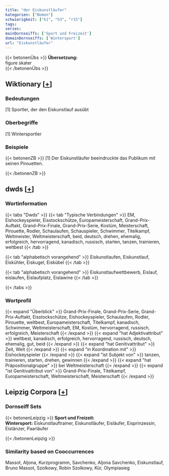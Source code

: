 ```yaml
---
title: "der Eiskunstläufer"
kategorien: ["Nomen"]
schwierigkeit: ["k1", "h3", "r15"]
tags:
series:
mainDornseiffs: ['Sport und Freizeit']
domainDornseiffs: ['Wintersport']
url: "Eiskunstläufer"
---
```


{{< betonenÜbs >}}
**Übersetzung:**  
figure skater  
{{< /betonenÜbs >}}

## Wiktionary [[+](https://de.wiktionary.org/wiki/Eiskunstläufer)]

### Bedeutungen
[1] Sportler, der den Eiskunstlauf ausübt  

### Oberbegriffe
[1] Wintersportler  

### Beispiele
{{< betonenZB >}}
[1] Der Eiskunstläufer beeindruckte das Publikum mit seinen Pirouetten.  

{{< /betonenZB >}}


## dwds [[+](https://www.dwds.de/wb/Eiskunstläufer)]

### Wortinformation
{{< tabs "Dwds" >}}
{{< tab "Typische Verbindungen" >}}
EM, Eishockeyspieler, Eisstockschütze, Europameisterschaft, Grand-Prix-Auftakt, Grand-Prix-Finale, Grand-Prix-Serie, Kostüm, Meisterschaft, Pirouette, Rodler, Schaulaufen, Schauspieler, Schwimmer, Titelkampf, Weltmeister, Weltmeisterschaft, beid, deutsch, drehen, ehemalig, erfolgreich, hervorragend, kanadisch, russisch, starten, tanzen, trainieren, weltbest
{{< /tab >}}

{{< tab "alphabetisch vorangehend" >}}
Eiskunstlaufen, Eiskunstlauf, Eiskühler, Eiskugel, Eiskübel
{{< /tab >}}

{{< tab "alphabetisch vorangehend" >}}
Eiskunstlaufwettbewerb, Eislauf, eislaufen, Eislaufplatz, Eislawine
{{< /tab >}}

{{< /tabs >}}

### Wortprofil
{{< expand "Überblick" >}} Grand-Prix-Finale, Grand-Prix-Serie, Grand-Prix-Auftakt, Eisstockschütze, Eishockeyspieler, Schaulaufen, Rodler, Pirouette, weltbest, Europameisterschaft, Titelkampf, kanadisch, Schwimmer, Weltmeisterschaft, EM, Kostüm, hervorragend, russisch, erfolgreich, Meisterschaft {{< /expand >}}
{{< expand "hat Adjektivattribut" >}} weltbest, kanadisch, erfolgreich, hervorragend, russisch, deutsch, ehemalig, gut, beid {{< /expand >}}
{{< expand "hat Genitivattribut" >}} Zeit, Welt {{< /expand >}}
{{< expand "in Koordination mit" >}} Eishockeyspieler {{< /expand >}}
{{< expand "ist Subjekt von" >}} tanzen, trainieren, starten, drehen, gewinnen {{< /expand >}}
{{< expand "hat Präpositionalgruppe" >}} bei Weltmeisterschaft {{< /expand >}}
{{< expand "ist Genitivattribut von" >}} Grand-Prix-Finale, Titelkampf, Europameisterschaft, Weltmeisterschaft, Meisterschaft {{< /expand >}}

## Leipzig Corpora [[+](https://corpora.uni-leipzig.de/en/res?word=Eiskunstläufer&corpusId=deu_newscrawl-public_2018)]

### Dornseiff Sets
{{< betonenLeipzig >}}
**Sport und Freizeit:**  
**Wintersport:** Eiskunstlauftrainer, Eiskunstläufer, Eisläufer, Eisprinzessin, Eistänzer, Paarläufer  

{{< /betonenLeipzig >}}

### Similarity based on Cooccurrences
Massot, Aljona, Kurzprogramm, Savchenko, Aljona Savchenko, Eiskunstlauf, Bruno Massot, Szolkowy, Robin Szolkowy, Kür, Olympiasieg

